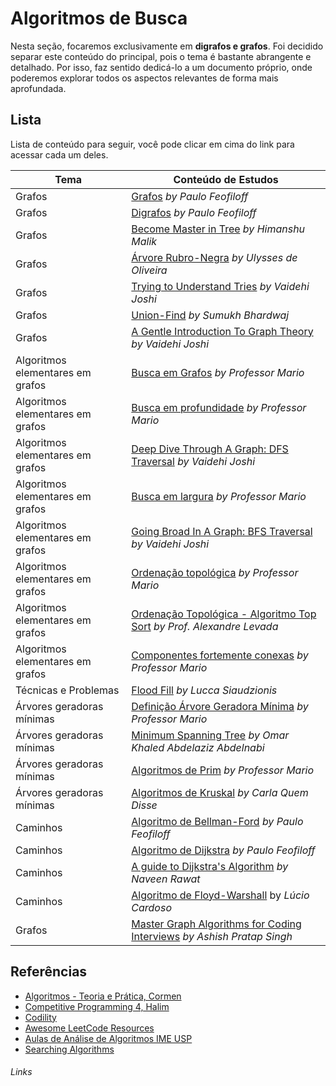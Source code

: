# Algoritmos de Busca

Nesta seção, focaremos exclusivamente em **digrafos e grafos**. Foi decidido separar este conteúdo do principal, pois o tema é bastante abrangente e detalhado. Por isso, faz sentido dedicá-lo a um documento próprio, onde poderemos explorar todos os aspectos relevantes de forma mais aprofundada.

## Lista

Lista de conteúdo para seguir, você pode clicar em cima do link para acessar cada um deles.

| Tema                             | Conteúdo de Estudos                                                          |
| -------------------------------- | ---------------------------------------------------------------------------- |
| Grafos                           | [Grafos][1] _by Paulo Feofiloff_                                             |
| Grafos                           | [Digrafos][2] _by Paulo Feofiloff_                                           |
| Grafos                           | [Become Master in Tree][4] _by Himanshu Malik_                               |
| Grafos                           | [Árvore Rubro-Negra][5] _by Ulysses de Oliveira_                             |
| Grafos                           | [Trying to Understand Tries][6] _by Vaidehi Joshi_                           |
| Grafos                           | [Union-Find][8] _by Sumukh Bhardwaj_                                         |
| Grafos                           | [A Gentle Introduction To Graph Theory][3] _by Vaidehi Joshi_                |
| Algoritmos elementares em grafos | [Busca em Grafos][17] _by Professor Mario_                                   |
| Algoritmos elementares em grafos | [Busca em profundidade][9] _by Professor Mario_                              |
| Algoritmos elementares em grafos | [Deep Dive Through A Graph: DFS Traversal][23] _by Vaidehi Joshi_            |
| Algoritmos elementares em grafos | [Busca em largura][10] _by Professor Mario_                                  |
| Algoritmos elementares em grafos | [Going Broad In A Graph: BFS Traversal][24] _by Vaidehi Joshi_               |
| Algoritmos elementares em grafos | [Ordenação topológica][11] _by Professor Mario_                              |
| Algoritmos elementares em grafos | [Ordenação Topológica - Algoritmo Top Sort][18] _by Prof. Alexandre Levada_  |
| Algoritmos elementares em grafos | [Componentes fortemente conexas][12] _by Professor Mario_                    |
| Técnicas e Problemas             | [Flood Fill][13] _by Lucca Siaudzionis_                                      |
| Árvores geradoras mínimas        | [Definição Árvore Geradora Mínima][16] _by Professor Mario_                  |
| Árvores geradoras mínimas        | [Minimum Spanning Tree][25] _by Omar Khaled Abdelaziz Abdelnabi_             |
| Árvores geradoras mínimas        | [Algoritmos de Prim][14] _by Professor Mario_                                |
| Árvores geradoras mínimas        | [Algoritmos de Kruskal][15] _by Carla Quem Disse_                            |
| Caminhos                         | [Algoritmo de Bellman-Ford][19] _by Paulo Feofiloff_                         |
| Caminhos                         | [Algoritmo de Dijkstra][20] _by Paulo Feofiloff_                             |
| Caminhos                         | [A guide to Dijkstra's Algorithm][21] _by Naveen Rawat_                      |
| Caminhos                         | [Algoritmo de Floyd-Warshall][22] by _Lúcio Cardoso_                         |
| Grafos                           | [Master Graph Algorithms for Coding Interviews][99] _by Ashish Pratap Singh_ |

## Referências

- [Algoritmos - Teoria e Prática, Cormen](https://www.amazon.com.br/Algoritmos-Teoria-Pr%C3%A1tica-Thomas-Cormen/dp/8535236996)
- [Competitive Programming 4, Halim](https://cpbook.net/details?cp=4)
- [Codility](https://app.codility.com/programmers/lessons)
- [Awesome LeetCode Resources](https://github.com/ashishps1/awesome-leetcode-resources)
- [Aulas de Análise de Algoritmos IME USP](https://www.ime.usp.br/~pf/analise_de_algoritmos/lectures.html)
- [Searching Algorithms](https://www.geeksforgeeks.org/searching-algorithms/)

###### Links

[1]: https://www.ime.usp.br/~pf/analise_de_algoritmos/aulas/graphs.html "Grafos"
[2]: https://www.ime.usp.br/~pf/analise_de_algoritmos/aulas/digraphs.html/ "Digrafos"
[3]: https://medium.com/basecs/a-gentle-introduction-to-graph-theory-77969829ead8 "A Gentle Introduction To Graph Theory"
[4]: https://leetcode.com/discuss/study-guide/1820334/Become-Master-in-Tree "Become Master in Tree"
[5]: https://www.ulysseso.com/livros/ed2/ApF.pdf "Árvore Rubro-Negra"
[6]: https://medium.com/basecs/trying-to-understand-tries-3ec6bede0014 "Trying to Understand"
[8]: https://leetcode.com/discuss/general-discussion/1072418/Disjoint-Set-Union-(DSU)Union-Find-A-Complete-Guide "Union-Find"
[9]: https://www.youtube.com/watch?v=2EN0x0XtCds "Aula 22.4 - Busca em Profundidade: Ideia e Exemplo (AED2)"
[10]: https://www.youtube.com/watch?v=I5_zMZnHi14 "Aula 25.1 - Busca em Largura: Comparação com a Busca Genérica pt.1 (AED2)"
[11]: https://www.youtube.com/watch?v=P51Qv1QWyOk "Aula 23.1 - Ordenação Topológica e DAGs: Definições e Exemplos (AED2)"
[12]: https://www.youtube.com/watch?v=x8NwYGEdyA8 "Aula 24.1 - Componentes Fortemente Conexos: Definição e Exemplo (AED2)"
[13]: https://noic.com.br/materiais-informatica/curso/graphs-02/ "Flood Fill"
[14]: https://www.youtube.com/watch?v=J6HmaxPbSHg&t=7s "Aula 14.04 - Algoritmo de Prim: Exemplo, Pseudocódigo e Eficiência (PAA)"
[15]: https://www.youtube.com/watch?v=RXIiK_nvkoQ&pp=ygUYY29uZXhvcyBjYXJsYSBxdWVtIGRpc3Nl "Algoritmo de Kruskal"
[16]: https://www.youtube.com/watch?v=bOldbPW1Y3w "Aula 14.01 - Árvore Geradora Mínima: Definição e Exemplos (PAA)"
[17]: https://www.youtube.com/watch?v=S08AZTKE48A "Aula 22.1 - Busca em Grafos: Ideia e Exemplos (AED2)"
[18]: https://www.youtube.com/watch?v=Gpw1FWBjj0U "Ordenação Topológica"
[19]: https://www.ime.usp.br/~pf/algoritmos_para_grafos/aulas/bellman-ford.html "Algoritmo de Bellman-Ford"
[20]: https://www.ime.usp.br/~pf/algoritmos_para_grafos/aulas/dijkstra.html "Algoritmo de Dijkstra"
[21]: https://leetcode.com/discuss/study-guide/1059477/A-guide-to-Dijkstra's-Algorithm "A guide to Dijkstra's Algorithm"
[22]: https://noic.com.br/materiais-informatica/curso/menor-caminho/floyd-warshall/ "Algoritmo de Floyd-Warshall"
[23]: https://medium.com/basecs/deep-dive-through-a-graph-dfs-traversal-8177df5d0f13 "Deep Dive Through A Graph: DFS Traversal"
[24]: https://medium.com/basecs/going-broad-in-a-graph-bfs-traversal-959bd1a09255 "Going Broad In A Graph: BFS Traversal"
[25]: https://www.hackerearth.com/practice/algorithms/graphs/minimum-spanning-tree/tutorial/ "Minimum Spanning Tree"
[99]: https://blog.algomaster.io/p/master-graph-algorithms-for-coding "Master Graph Algorithms for Coding Interviews"
